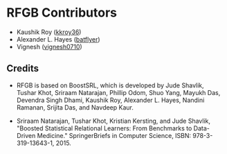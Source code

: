 # RFGB Contributors

* Kaushik Roy ([kkroy36](https://github.com/kkroy36))
* Alexander L. Hayes ([batflyer](https://github.com/batflyer))
* Vignesh ([vignesh0710](https://github.com/vignesh0710))

## Credits

* RFGB is based on BoostSRL, which is developed by Jude Shavlik, Tushar Khot, Sriraam Natarajan, Phillip Odom, Shuo Yang, Mayukh Das, Devendra Singh Dhami, Kaushik Roy, Alexander L. Hayes, Nandini Ramanan, Srijita Das, and Navdeep Kaur.

* Sriraam Natarajan, Tushar Khot, Kristian Kersting, and Jude Shavlik, "Boosted Statistical Relational Learners: From Benchmarks to Data-Driven Medicine." SpringerBriefs in Computer Science, ISBN: 978-3-319-13643-1, 2015.
